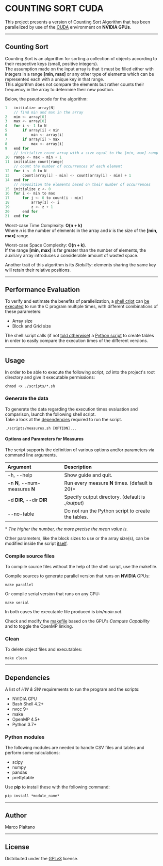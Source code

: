 # COUNTING SORT CUDA

This project presents a version of [Counting Sort] Algorithm that has been
parallelized by use of the [CUDA] environment on **NVIDIA GPUs**.

- - - - - - - - - - - - - - - - - - - - - - - - - - - - - - - - - - - - - - - -

## Counting Sort

Counting Sort is an algorithm for sorting a collection of objects according to
their respective keys (small, positive integers).  
The assumption made on the input array is that it must be filled either with
integers in a range **[min, max]** or any other type of elements which can be
represented each with a unique key in that range.  
This algorithm does not compare the elements but rather counts their frequency
in the array to determine their new position.

Below, the pseudocode for the algorithm:

```c
1   initialize array[N]
    // find min and max in the array
2   min <- array[0]
3   max <- array[0]
4   for i <- 1 to N
5       if array[i] < min
6           min <- array[i]
7       if array[i] > max
8           max <- array[i]
9   end for
    // initialize count array with a size equal to the [min, max] range
10  range <- max - min + 1
11  initialize count[range]
    // count the number of occurrences of each element
12  for i <- 0 to N
13      count[array[i] - min] <- count[array[i] - min] + 1
14  end for
    // reposition the elements based on their number of occurrences
15  initialize z <- 0
16  for i <- min to max
17      for j <- 0 to count[i - min]
18          array[z] <- i
19          z <- z + 1
20      end for
21  end for
```

Worst-case Time Complexity: **O(n + k)**  
Where *n* is the number of elements in the array and *k* is the size of the
**[min, max]** range.

Worst-case Space Complexity: **O(n + k)**.  
If the range **[min, max]** is far greater than the number of elements, the
auxiliary array introduces a considerable amount of wasted space.

Another trait of this algorithm is its *Stability*: elements sharing the same
key will retain their relative positions.

- - - - - - - - - - - - - - - - - - - - - - - - - - - - - - - - - - - - - - - -

## Performance Evaluation

To verify and estimate the benefits of parallelization, a [shell cript] can
[be executed] to run the C program multiple times, with different combinations
of these parameters:

+ Array size
+ Block and Grid size

The shell script calls (if not [told otherwise]) a [Python script] to create
tables in order to easily compare the execution times of the different versions.

- - - - - - - - - - - - - - - - - - - - - - - - - - - - - - - - - - - - - - - -

## Usage

In order to be able to execute the following script, *cd* into the project's
root directory and give it executable permissions:

```shell
chmod +x ./scripts/*.sh
```

### Generate the data

To generate the data regarding the execution times evaluation and comparison,
launch the following shell script.  
Take a look at the [dependencies] required to run the script.

```shell
./scripts/measures.sh [OPTION]...
```

#### Options and Parameters for Measures

The script supports the definition of various options and/or parameters via
command line arguments.

| Argument                       | Description               |
| :---                           | :----                     |
| -h, --help                     | Show guide and quit.      |
| -n **N**, --num-measures **N** | Run every measure **N** times. (default is 20)\* |
| -d **DIR**, --dir **DIR**      | Specify output directory. (default is *./output*) |
| --no-table                     | Do not run the Python script to create the tables. |

\* *The higher the number, the more precise the mean value is.*

Other parameters, like the block sizes to use or the array size(s), can be
modified inside the script [itself].

### Compile source files

To compile source files without the help of the shell script, use the makefile.

Compile sources to generate parallel version that runs on **NVIDIA** GPUs:

```shell
make parallel
```

Or compile serial version that runs on any CPU:

```shell
make serial
```

In both cases the executable file produced is *bin/main.out*.

Check and modify the [makefile] based on the GPU's *Compute Capability* and to
toggle the OpenMP linking.

### Clean

To delete object files and executables:

```shell
make clean
```

- - - - - - - - - - - - - - - - - - - - - - - - - - - - - - - - - - - - - - - -

## Dependencies

A list of *HW & SW* requirements to run the program and the scripts:

+ NVIDIA GPU
+ Bash Shell 4.2+
+ nvcc 9+
+ make
+ OpenMP 4.5+
+ Python 3.7+

### Python modules

The following modules are needed to handle CSV files and tables and perform
some calculations:

+ scipy
+ numpy
+ pandas
+ prettytable

Use **pip** to install these with the following command:

```shell
pip install *module_name*
```

- - - - - - - - - - - - - - - - - - - - - - - - - - - - - - - - - - - - - - - -

## Author

Marco Plaitano

- - - - - - - - - - - - - - - - - - - - - - - - - - - - - - - - - - - - - - - -

## License

Distributed under the [GPLv3] license.

<!-- LINKS -->

[Counting Sort]:
https://en.wikipedia.org/wiki/Counting_sort
"Wikipedia article"

[CUDA]:
https://developer.nvidia.com/cuda-toolkit
"Main website"

[shell cript]:
scripts/measures.sh
"Repository file"

[be executed]:
#generate-the-data
"Anchor to header"

[told otherwise]:
#options-and-parameters-for-measures
"Anchor to header"

[Python script]:
scripts/evaluate.py
"Repository file"

[dependencies]:
#dependencies
"Anchor to header"

[itself]:
scripts/measures.sh
"Repository file"

[makefile]:
makefile
"Repository file"

[GPLv3]:
LICENSE
"Repository file"
